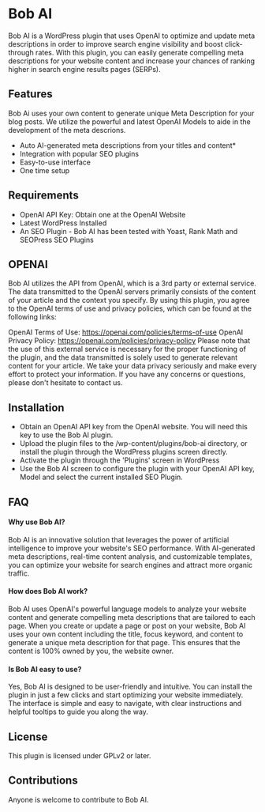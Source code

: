 # Bob AI

Bob AI is a WordPress plugin that uses OpenAI to optimize and update meta descriptions in order to improve search engine visibility and boost click-through rates. With this plugin, you can easily generate compelling meta descriptions for your website content and increase your chances of ranking higher in search engine results pages (SERPs).

## Features

Bob Ai uses your own content to generate unique Meta Description for your blog posts. We utilize the powerful and latest OpenAI Models to aide in the development of the meta descrions.

* Auto AI-generated meta descriptions from your titles and content*
* Integration with popular SEO plugins
* Easy-to-use interface
* One time setup

## Requirements

- OpenAI API Key: Obtain one at the OpenAI Website
- Latest WordPress Installed
- An SEO Plugin - Bob AI has been tested with Yoast, Rank Math and SEOPress SEO Plugins

## OPENAI

Bob AI utilizes the API from OpenAI, which is a 3rd party or external service. The data transmitted to the OpenAI servers primarily consists of the content of your article and the context you specify. By using this plugin, you agree to the OpenAI terms of use and privacy policies, which can be found at the following links:

OpenAI Terms of Use: https://openai.com/policies/terms-of-use
OpenAI Privacy Policy: https://openai.com/policies/privacy-policy
Please note that the use of this external service is necessary for the proper functioning of the plugin, and the data transmitted is solely used to generate relevant content for your article. We take your data privacy seriously and make every effort to protect your information. If you have any concerns or questions, please don't hesitate to contact us.

## Installation

* Obtain an OpenAI API key from the OpenAI website. You will need this key to use the Bob AI plugin.
* Upload the plugin files to the /wp-content/plugins/bob-ai directory, or install the plugin through the WordPress plugins screen directly.
* Activate the plugin through the 'Plugins' screen in WordPress
* Use the Bob AI screen to configure the plugin with your OpenAI API key, Model and select the current installed SEO Plugin.
    
## FAQ

####  Why use Bob AI?

Bob AI is an innovative solution that leverages the power of artificial intelligence to improve your website's SEO performance. With AI-generated meta descriptions, real-time content analysis, and customizable templates, you can optimize your website for search engines and attract more organic traffic.


#### How does Bob AI work?

Bob AI uses OpenAI's powerful language models to analyze your website content and generate compelling meta descriptions that are tailored to each page. When you create or update a page or post on your website, Bob AI uses your own content including the title, focus keyword, and content to generate a unique meta description for that page. This ensures that the content is 100% owned by you, the website owner.

#### Is Bob AI easy to use?

Yes, Bob AI is designed to be user-friendly and intuitive. You can install the plugin in just a few clicks and start optimizing your website immediately. The interface is simple and easy to navigate, with clear instructions and helpful tooltips to guide you along the way.

## License

This plugin is licensed under GPLv2 or later.

## Contributions

Anyone is welcome to contribute to Bob AI. 